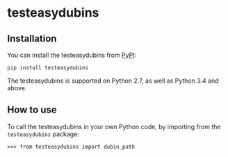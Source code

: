# testeasydubins

## Installation

You can install the testeasydubins from [PyPI](https://pypi.org/project/testeasydubins/):

    pip install testeasydubins

The testeasydubins is supported on Python 2.7, as well as Python 3.4 and above.

## How to use

To call the testeasydubins in your own Python code, by importing from the `testeasydubins` package:

    >>> from testeasydubins import dubin_path
